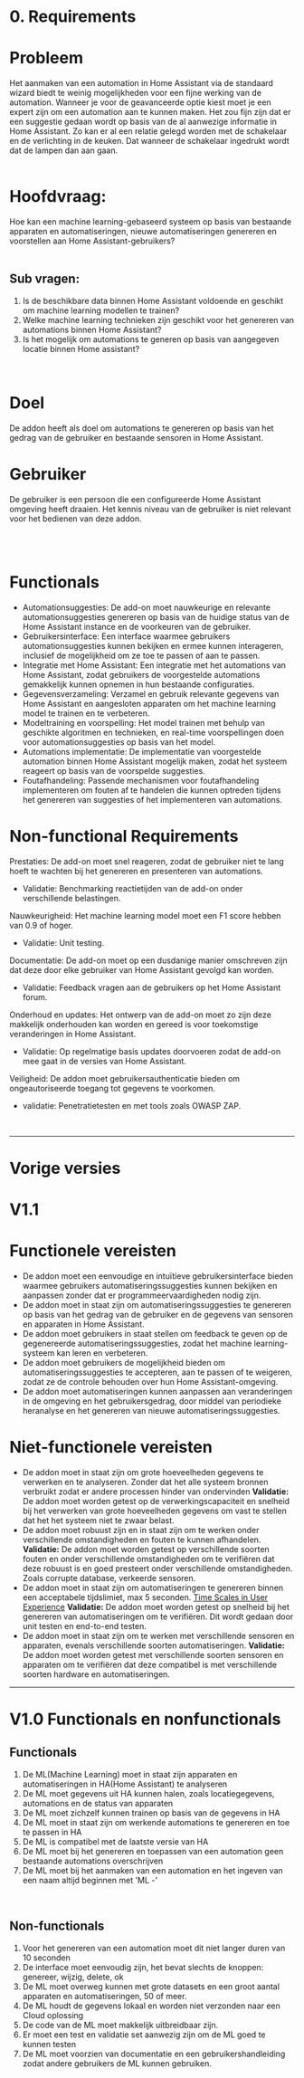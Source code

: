 # 0. Requirements

# Probleem

Het aanmaken van een automation in Home Assistant via de standaard wizard biedt te weinig mogelijkheden voor een fijne werking van de automation. Wanneer je voor de geavanceerde optie kiest moet je een expert zijn om een automation aan te kunnen maken.
Het zou fijn zijn dat er een suggestie gedaan wordt op basis van de al aanwezige informatie in Home Assistant. Zo kan er al een relatie gelegd worden met de schakelaar en de verlichting in de keuken. Dat wanneer de schakelaar ingedrukt wordt dat de lampen dan aan gaan.
<br>
<br>

# Hoofdvraag:

Hoe kan een machine learning-gebaseerd systeem op basis van bestaande apparaten en automatiseringen, nieuwe automatiseringen genereren en voorstellen aan Home Assistant-gebruikers?
<br>
<br>

## Sub vragen:

1. Is de beschikbare data binnen Home Assistant voldoende en geschikt om machine learning modellen te trainen?
2. Welke machine learning technieken zijn geschikt voor het genereren van automations binnen Home Assistant?
3. Is het mogelijk om automations te generen op basis van aangegeven locatie binnen Home assistant?

<br>

# Doel

De addon heeft als doel om automations te genereren op basis van het gedrag van de gebruiker en bestaande sensoren in Home Assistant.

# Gebruiker

De gebruiker is een persoon die een configureerde Home Assistant omgeving heeft draaien. Het kennis niveau van de gebruiker is niet relevant voor het bedienen van deze addon.

<br>
<br>

# Functionals
- Automationsuggesties: De add-on moet nauwkeurige en relevante automationsuggesties genereren op basis van de huidige status van de Home Assistant instance en de voorkeuren van de gebruiker.
- Gebruikersinterface: Een interface waarmee gebruikers automationsuggesties kunnen bekijken en ermee kunnen interageren, inclusief de mogelijkheid om ze toe te passen of aan te passen.
- Integratie met Home Assistant: Een integratie met het automations van Home Assistant, zodat gebruikers de voorgestelde automations gemakkelijk kunnen opnemen in hun bestaande configuraties.
- Gegevensverzameling: Verzamel en gebruik relevante gegevens van Home Assistant en aangesloten apparaten om het machine learning model te trainen en te verbeteren.
- Modeltraining en voorspelling: Het model trainen met behulp van geschikte algoritmen en technieken, en real-time voorspellingen doen voor automationsuggesties op basis van het model.
- Automations implementatie: De implementatie van voorgestelde automation binnen Home Assistant mogelijk maken, zodat het systeem reageert op basis van de voorspelde suggesties.
- Foutafhandeling: Passende mechanismen voor foutafhandeling implementeren om fouten af te handelen die kunnen optreden tijdens het genereren van suggesties of het implementeren van automations.

# Non-functional Requirements
Prestaties: De add-on moet snel reageren, zodat de gebruiker niet te lang hoeft te wachten bij het genereren en presenteren van automations.
- Validatie: Benchmarking reactietijden van de add-on onder verschillende belastingen.

Nauwkeurigheid: Het machine learning model moet een F1 score hebben van 0.9 of hoger.
- Validatie: Unit testing.

Documentatie: De add-on moet op een dusdanige manier omschreven zijn dat deze door elke gebruiker van Home Assistant gevolgd kan worden.
- Validatie: Feedback vragen aan de gebruikers op het Home Assistant forum.

Onderhoud en updates: Het ontwerp van de add-on moet zo zijn deze makkelijk onderhouden kan worden en gereed is voor toekomstige veranderingen in Home Assistant.
- Validatie: Op regelmatige basis updates doorvoeren zodat de add-on mee gaat in de versies van Home Assistant.

Veiligheid: De addon moet gebruikersauthenticatie bieden om ongeautoriseerde toegang tot gegevens te voorkomen.
 - validatie: Penetratietesten en met tools zoals OWASP ZAP.

<br>

---

# Vorige versies

# V1.1
# Functionele vereisten

- De addon moet een eenvoudige en intuïtieve gebruikersinterface bieden waarmee gebruikers automatiseringssuggesties kunnen bekijken en aanpassen zonder dat er programmeervaardigheden nodig zijn.
- De addon moet in staat zijn om automatiseringssuggesties te genereren op basis van het gedrag van de gebruiker en de gegevens van sensoren en apparaten in Home Assistant.
- De addon moet gebruikers in staat stellen om feedback te geven op de gegenereerde automatiseringssuggesties, zodat het machine learning-systeem kan leren en verbeteren.
- De addon moet gebruikers de mogelijkheid bieden om automatiseringssuggesties te accepteren, aan te passen of te weigeren, zodat ze de controle behouden over hun Home Assistant-omgeving.
- De addon moet automatiseringen kunnen aanpassen aan veranderingen in de omgeving en het gebruikersgedrag, door middel van periodieke heranalyse en het genereren van nieuwe automatiseringssuggesties.

# Niet-functionele vereisten

- De addon moet in staat zijn om grote hoeveelheden gegevens te verwerken en te analyseren. Zonder dat het alle systeem bronnen verbruikt zodat er andere processen hinder van ondervinden
  **Validatie:** De addon moet worden getest op de verwerkingscapaciteit en snelheid bij het verwerken van grote hoeveelheden gegevens om vast te stellen dat het het systeem niet te zwaar belast.
- De addon moet robuust zijn en in staat zijn om te werken onder verschillende omstandigheden en fouten te kunnen afhandelen.
  **Validatie:** De addon moet worden getest op verschillende soorten fouten en onder verschillende omstandigheden om te verifiëren dat deze robuust is en goed presteert onder verschillende omstandigheden. Zoals corrupte database, verkeerde sensoren.
- De addon moet in staat zijn om automatiseringen te genereren binnen een acceptabele tijdslimiet, max 5 seconden. [Time Scales in User Experience](https://www.nngroup.com/articles/powers-of-10-time-scales-in-ux/)
  **Validatie:** De addon moet worden getest op snelheid bij het genereren van automatiseringen om te verifiëren. Dit wordt gedaan door unit testen en end-to-end testen.
- De addon moet in staat zijn om te werken met verschillende sensoren en apparaten, evenals verschillende soorten automatiseringen.
  **Validatie:** De addon moet worden getest met verschillende soorten sensoren en apparaten om te verifiëren dat deze compatibel is met verschillende soorten hardware en automatiseringen.


---

# V1.0 Functionals en nonfunctionals

## Functionals

1. De ML(Machine Learning) moet in staat zijn apparaten en automatiseringen in HA(Home Assistant) te analyseren
2. De ML moet gegevens uit HA kunnen halen, zoals locatiegegevens, automations en de status van apparaten
3. De ML moet zichzelf kunnen trainen op basis van de gegevens in HA
4. De ML moet in staat zijn om werkende automations te genereren en toe te passen in HA
5. De ML is compatibel met de laatste versie van HA
6. De ML moet bij het genereren en toepassen van een automation geen bestaande automations overschrijven
7. De ML moet bij het aanmaken van een automation en het ingeven van een naam altijd beginnen met 'ML -'

<br>

## Non-functionals

1. Voor het genereren van een automation moet dit niet langer duren van 10 seconden
2. De interface moet eenvoudig zijn, het bevat slechts de knoppen: genereer, wijzig, delete, ok
3. De ML moet overweg kunnen met grote datasets en een groot aantal apparaten en automatiseringen, 50 of meer.
4. De ML houdt de gegevens lokaal en worden niet verzonden naar een Cloud oplossing
5. De code van de ML moet makkelijk uitbreidbaar zijn.
6. Er moet een test en validatie set aanwezig zijn om de ML goed te kunnen testen
7. De ML moet voorzien van documentatie en een gebruikershandleiding zodat andere gebruikers de ML kunnen gebruiken.
